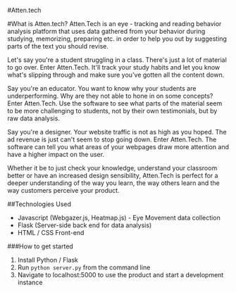 #Atten.tech

#What is Atten.tech?
Atten.Tech is an eye - tracking and reading behavior analysis platform that uses data gathered from your behavior during studying, memorizing, preparing etc. in order to help you out by suggesting parts of the text you should revise.

Let's say you're a student struggling in a class. There's just a lot of material to go over. Enter Atten.Tech. It'll track your study habits and let you know what's slipping through and make sure you've gotten all the content down.

Say you're an educator. You want to know why your students are underperforming. Why are they not able to hone in on some concepts? Enter Atten.Tech. Use the software to see what parts of the material seem to be more challenging to students, not by their own testimonials, but by raw data analysis.

Say you're a designer. Your website traffic is not as high as you hoped. The ad revenue is just can't seem to stop going down. Enter Atten.Tech. The software can tell you what areas of your webpages draw more attention and have a higher impact on the user.

Whether it be to just check your knowledge, understand your classroom better or have an increased design sensibility, Atten.Tech is perfect for a deeper understanding of the way you learn, the way others learn and the way customers perceive your product.

##Technologies Used
* Javascript (Webgazer.js, Heatmap.js) - Eye Movement data collection
* Flask (Server-side back end for data analysis)
* HTML / CSS Front-end

###How to get started
1. Install Python / Flask
2. Run `python server.py` from the command line
3. Navigate to localhost:5000 to use the product and start a development instance